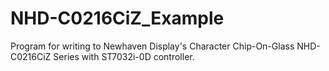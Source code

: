 # NHD-C0216CiZ_Example
Program for writing to Newhaven Display's Character Chip-On-Glass NHD-C0216CiZ Series with ST7032i-0D controller.

